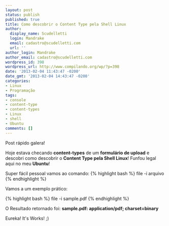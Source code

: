 ```yaml
---
layout: post
status: publish
published: true
title: Como descobrir o Content Type pela Shell Linux
author:
  display_name: Scudelletti
  login: Mandrake
  email: cadastro@scudelletti.com
  url: ''
author_login: Mandrake
author_email: cadastro@scudelletti.com
wordpress_id: 398
wordpress_url: http://www.compilando.org/wp/?p=398
date: '2013-02-04 11:43:47 -0200'
date_gmt: '2013-02-04 14:43:47 -0200'
categories:
- Linux
- Programação
tags:
- console
- content-type
- content-types
- Linux
- shell
- Ubuntu
comments: []
---
```

Post rápido galera!

Hoje estava checando **content-types** de um **formulário de upload** e descobri como descobrir o **Content Type pela Shell Linux**! Funfou legal aqui no meu **Ubuntu**!

Super fácil pessoal vamos ao comando:
{% highlight bash %}
file -i arquivo
{% endhighlight %}

Vamos a um exemplo prático:

{% highlight bash %}
file -i sample.pdf
{% endhighlight %}

O Resultado retornado foi:
**sample.pdf: application/pdf; charset=binary**

Eureka! It's Works! ;)
